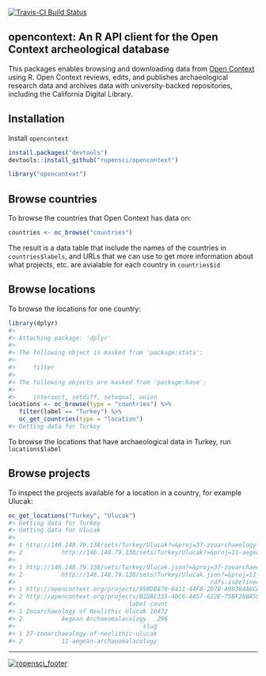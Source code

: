 <!-- README.md is generated from README.Rmd. Please edit that file -->
[![Travis-CI Build Status](https://travis-ci.org/ropensci/opencontext.png?branch=master)](https://travis-ci.org/ropensci/opencontext)

opencontext: An R API client for the Open Context archeological database
------------------------------------------------------------------------

This packages enables browsing and downloading data from [Open Context](http://opencontext.org/) using R. Open Context reviews, edits, and publishes archaeological research data and archives data with university-backed repositories, including the California Digital Library.

Installation
------------

Install `opencontext`

``` r
install.packages("devtools")
devtools::install_github("ropensci/opencontext")
```

``` r
library("opencontext")
```

Browse countries
----------------

To browse the countries that Open Context has data on:

``` r
countries <- oc_browse("countries")
```

The result is a data table that include the names of the countries in `countries$labels`, and URLs that we can use to get more information about what projects, etc. are avialable for each country in `countries$id`

Browse locations
----------------

To browse the locations for one country:

``` r
library(dplyr)
#> 
#> Attaching package: 'dplyr'
#> 
#> The following object is masked from 'package:stats':
#> 
#>     filter
#> 
#> The following objects are masked from 'package:base':
#> 
#>     intersect, setdiff, setequal, union
locations <- oc_browse(type = "countries") %>%
   filter(label == "Turkey") %>%
   oc_get_countries(type = "location")
#> Getting data for Turkey
```

To browse the locations that have archaeological data in Turkey, run `locations$label`

Browse projects
---------------

To inspect the projects available for a location in a country, for example Ulucak:

``` r
oc_get_locations("Turkey", "Ulucak")
#> Getting data for Turkey
#> Getting data for Ulucak
#>                                                                                      id
#> 1 http://146.148.79.138/sets/Turkey/Ulucak?=&proj=37-zooarchaeology-of-neolithic-ulucak
#> 2           http://146.148.79.138/sets/Turkey/Ulucak?=&proj=11-aegean-archaeomalacology
#>                                                                                         json
#> 1 http://146.148.79.138/sets/Turkey/Ulucak.json?=&proj=37-zooarchaeology-of-neolithic-ulucak
#> 2           http://146.148.79.138/sets/Turkey/Ulucak.json?=&proj=11-aegean-archaeomalacology
#>                                                       rdfs:isDefinedBy
#> 1 http://opencontext.org/projects/99BDB878-6411-44F8-2D7B-A99384A6CA21
#> 2 http://opencontext.org/projects/B1DAC335-4DC6-4A57-622E-75BF28BA598D
#>                                label count
#> 1 Zooarchaeology of Neolithic Ulucak 10472
#> 2           Aegean Archaeomalacology   296
#>                                    slug
#> 1 37-zooarchaeology-of-neolithic-ulucak
#> 2           11-aegean-archaeomalacology
```

------------------------------------------------------------------------

[![ropensci\_footer](http://ropensci.org/public_images/github_footer.png)](http://ropensci.org)
